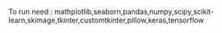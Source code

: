 To run need : mathplotlib,seaborn,pandas,numpy,scipy,scikit-learn,skimage,tkinter,customtkinter,pillow,keras,tensorflow
